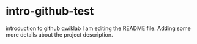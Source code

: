 # intro-github-test
introduction to github qwiklab
I am editing the README file. Adding some more details about the project description.
